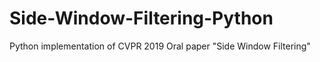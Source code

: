 # Side-Window-Filtering-Python
Python implementation of CVPR 2019 Oral paper "Side Window Filtering"
